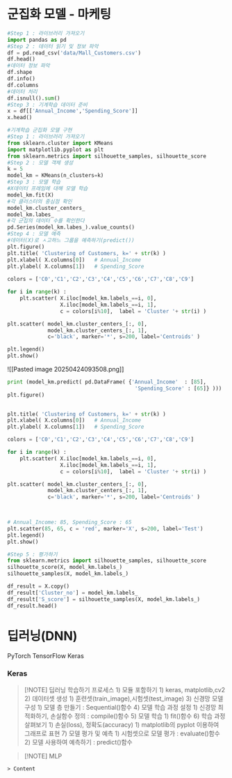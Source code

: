# 군집화 모델 - 마케팅

```python
#Step 1 : 라이브러리 가져오기
import pandas as pd
#Step 2 : 데이터 읽기 및 정보 파악
df = pd.read_csv('data/Mall_Customers.csv')
df.head()
#데이터 정보 파악
df.shape
df.info()
df.columns
#데이터 처리
df.isnull().sum()
#Step 3 : 기계학습 데이터 준비
x = df[['Annual_Income','Spending_Score']]
x.head()
```
```python
#기계학습 군집화 모델 구현
#Step 1 : 라이브러리 가져오기
from sklearn.cluster import KMeans
import matplotlib.pyplot as plt
from sklearn.metrics import silhouette_samples, silhouette_score
#Step 2 : 모델 객체 생성
k = 5
model_km = KMeans(n_clusters=k)
#Step 3 : 모델 학습
#X데이터 프레임에 대해 모델 학습
model_km.fit(X)
#각 클러스터의 중심점 확인
model_km.cluster_centers_
model_km.labes_
#각 군집의 데이터 수를 확인한다
pd.Series(model_km.labes_).value_counts()
#Step 4 : 모델 예측
#데이터(X)로 ㅅ고하느 그룹을 예측하기(predict())
plt.figure()
plt.title( 'Clustering of Customers, k=' + str(k) )
plt.xlabel( X.columns[0])   # Annual_Income
plt.ylabel( X.columns[1])   # Spending_Score
  
colors = ['C0','C1','C2','C3','C4','C5','C6','C7','C8','C9']

for i in range(k) :
    plt.scatter( X.iloc[model_km.labels_==i, 0],
                 X.iloc[model_km.labels_==i, 1],
                 c = colors[i%10],  label = 'Cluster '+ str(i) )

plt.scatter( model_km.cluster_centers_[:, 0],
             model_km.cluster_centers_[:, 1],
             c='black', marker='*', s=200, label='Centroids' )

plt.legend()
plt.show()

```
![[Pasted image 20250424093508.png]]
```python
print (model_km.predict( pd.DataFrame( {'Annual_Income'  : [85],
                                         'Spending_Score' : [65]} )))
plt.figure()

  
plt.title( 'Clustering of Customers, k=' + str(k) )
plt.xlabel( X.columns[0])   # Annual_Income
plt.ylabel( X.columns[1])   # Spending_Score

colors = ['C0','C1','C2','C3','C4','C5','C6','C7','C8','C9']

for i in range(k) :
    plt.scatter( X.iloc[model_km.labels_==i, 0],
                 X.iloc[model_km.labels_==i, 1],
                 c = colors[i%10],  label = 'Cluster '+ str(i) )

plt.scatter( model_km.cluster_centers_[:, 0],
             model_km.cluster_centers_[:, 1],
             c='black', marker='*', s=200, label='Centroids' )

  

# Annual_Income: 85, Spending_Score : 65
plt.scatter(85, 65, c = 'red', marker='X', s=200, label='Test')
plt.legend()
plt.show()
```
```python
#Step 5 : 평가하기
from sklearn.metrics import silhouette_samples, silhouette_score
silhouette_score(X, model_km.labels_)
silhouette_samples(X, model_km.labels_)

df_result = X.copy()
df_result['Cluster_no'] = model_km.labels_
df_result['S_score'] = silhouette_samples(X, model_km.labels_)
df_result.head()

```
# 딥러닝(DNN)
PyTorch
TensorFlow
Keras

### Keras
> [!NOTE] 딥러닝 학습하기 프로세스
	1) 모듈 포함하기 
		1) keras, matplotlib,cv2
	2) 데이터셋 생성 
		1) 훈련셋(train_image),시험셋(test_image)
	3) 신경망 모델 구성
		1) 모델 층 만들기 : Sequential()함수
	4) 모델 학습 과정 설정 
		1) 신경망 최적화하기, 손실함수 정의 : compile()함수
	5) 모델 학습 
		1) fit()함수
	6) 학습 과정 살펴보기 
		1) 손실(loss), 정확도(accuracy)
			1) matplotlib의 pyplot 이용하여 그래프로 표현
	7) 모델 평가 및 예측 
		1) 시험셋으로 모델 평가 : evaluate()함수
		2) 모델 사용하여 예측하기 : predict()함수

> [!NOTE] MLP
> 
    > Content
